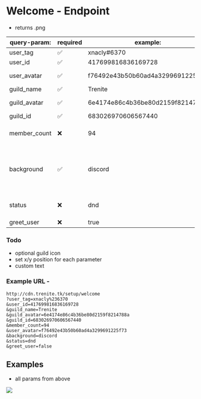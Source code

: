 # Welcome - Endpoint

- returns .png

  


| query-param: | required           | example:                         | values:                                                      |
| ------------ | ------------------ | -------------------------------- | ------------------------------------------------------------ |
| user_tag     | :white_check_mark: | xnacly#6370                      | user tag                                                     |
| user_id      | :white_check_mark: | 417699816836169728               | user id                                                      |
| user_avatar  | :white_check_mark: | f76492e43b50b60ad4a3299691225f73 | user avatar hash                                             |
| guild_name   | :white_check_mark: | Trenite                          | guild name                                                   |
| guild_avatar | :white_check_mark: | 6e4174e86c4b36be80d2159f8214788a | guild avatar hash                                            |
| guild_id     | :white_check_mark: | 683026970606567440               | guild id                                                     |
| member_count | :x:                | 94                               | guild member count                                           |
| background   | :white_check_mark: | discord                          | [discord, default, default_small, minecraft, fortnite] / URL |
| status       | :x:                | dnd                              | [online, idle, dnd, offline, none]                           |
| greet_user   | :x:                | true                             | boolean                                                      |

### Todo
- optional guild icon
- set x/y position for each parameter
- custom text

### Example URL - 
```
http://cdn.trenite.tk/setup/welcome
?user_tag=xnacly%236370
&user_id=417699816836169728
&guild_name=Trenite
&guild_avatar=6e4174e86c4b36be80d2159f8214788a
&guild_id=683026970606567440
&member_count=94
&user_avatar=f76492e43b50b60ad4a3299691225f73
&background=discord
&status=dnd
&greet_user=false
```

## Examples 
- all params from above
<img src="https://github.com/Trenite/image-manipulation-api/blob/master/docs/welcome/welcome.png"/>

